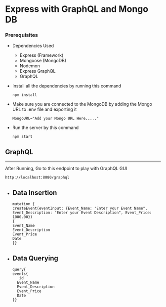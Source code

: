 # Express with GraphQL and Mongo DB 
### Prerequisites 
 * Dependencies Used
   * Express (Framework)
   * Mongoose (MongoDB)
   * Nodemon 
   * Express GraphQL
   * GraphQL


* Install all the dependencies by running this command 


  ```
  npm install
  ```
* Make sure you are connected to the MongoDB by adding the Mongo URL to .env file and exporting it
  
  ```
  MongoURL="Add your Mongo URL Here....."
  ```

* Run the server by this command 


  ```
  npm start
  ```
## GraphQL 
---
After Running,
Go to this endpoint to play with GraphQL GUI
```
http://localhost:8080/graphql
```
 
 * ## Data Insertion
    ```
    mutation {
    createEvent(eventInput: {Event_Name: "Enter your Event Name", Event_Description: "Enter your Event Description", Event_Price: 1000.00}) 
    {
    Event_Name
    Event_Description
    Event_Price
    Date
    }}
    ```
* ## Data Querying 
  ```
  query{
  events{
    _id
    Event_Name
    Event_Description
    Event_Price
    Date
  }}
  ```

